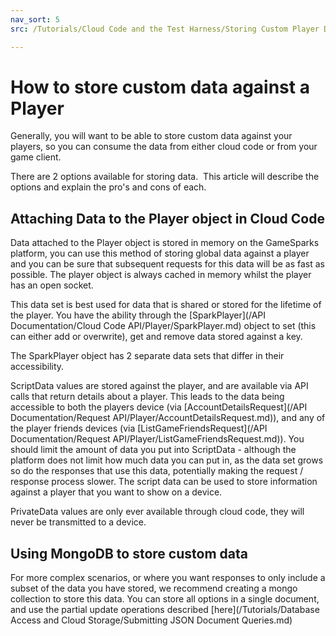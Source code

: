 ```yaml
---
nav_sort: 5
src: /Tutorials/Cloud Code and the Test Harness/Storing Custom Player Data.md

---
```


# How to store custom data against a Player

Generally, you will want to be able to store custom data against your players, so you can consume the data from either cloud code or from your game client.

There are 2 options available for storing data.  This article will describe the options and explain the pro's and cons of each.

## Attaching Data to the Player object in Cloud Code

Data attached to the Player object is stored in memory on the GameSparks platform, you can use this method of storing global data against a player and you can be sure that subsequent requests for this data will be as fast as possible. The player object is always cached in memory whilst the player has an open socket.

This data set is best used for data that is shared or stored for the lifetime of the player. You have the ability through the [SparkPlayer](/API Documentation/Cloud Code API/Player/SparkPlayer.md) object to set (this can either add or overwrite), get and remove data stored against a key.

The SparkPlayer object has 2 separate data sets that differ in their accessibility.

ScriptData values are stored against the player, and are available via API calls that return details about a player. This leads to the data being accessible to both the players device (via [AccountDetailsRequest](/API Documentation/Request API/Player/AccountDetailsRequest.md)), and any of the player friends devices (via [ListGameFriendsRequest](/API Documentation/Request API/Player/ListGameFriendsRequest.md)). You should limit the amount of data you put into ScriptData - although the platform does not limit how much data you can put in, as the data set grows so do the responses that use this data, potentially making the request / response process slower. The script data can be used to store information against a player that you want to show on a device.

PrivateData values are only ever available through cloud code, they will never be transmitted to a device.

## Using MongoDB to store custom data

For more complex scenarios, or where you want responses to only include a subset of the data you have stored, we recommend creating a mongo collection to store this data. You can store all options in a single document, and use the partial update operations described [here](/Tutorials/Database Access and Cloud Storage/Submitting JSON Document Queries.md)
